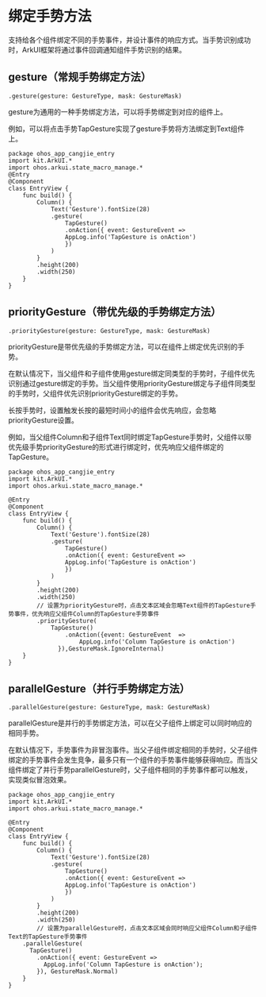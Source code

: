 # 绑定手势方法

支持给各个组件绑定不同的手势事件，并设计事件的响应方式。当手势识别成功时，ArkUI框架将通过事件回调通知组件手势识别的结果。

## gesture（常规手势绑定方法）


```cangjie
.gesture(gesture: GestureType, mask: GestureMask)
```

gesture为通用的一种手势绑定方法，可以将手势绑定到对应的组件上。

例如，可以将点击手势TapGesture实现了gesture手势将方法绑定到Text组件上。

 <!-- run -->

```cangjie
package ohos_app_cangjie_entry
import kit.ArkUI.*
import ohos.arkui.state_macro_manage.*
@Entry
@Component
class EntryView {
    func build() {
        Column() {
            Text('Gesture').fontSize(28)
            .gesture(
                TapGesture()
                .onAction({ event: GestureEvent =>
                AppLog.info('TapGesture is onAction')
                })
            )
        }
        .height(200)
        .width(250)
    }
}
```

## priorityGesture（带优先级的手势绑定方法）


```cangjie
.priorityGesture(gesture: GestureType, mask: GestureMask)
```

priorityGesture是带优先级的手势绑定方法，可以在组件上绑定优先识别的手势。

在默认情况下，当父组件和子组件使用gesture绑定同类型的手势时，子组件优先识别通过gesture绑定的手势。当父组件使用priorityGesture绑定与子组件同类型的手势时，父组件优先识别priorityGesture绑定的手势。

长按手势时，设置触发长按的最短时间小的组件会优先响应，会忽略priorityGesture设置。

例如，当父组件Column和子组件Text同时绑定TapGesture手势时，父组件以带优先级手势priorityGesture的形式进行绑定时，优先响应父组件绑定的TapGesture。

 <!-- run -->

```cangjie
package ohos_app_cangjie_entry
import kit.ArkUI.*
import ohos.arkui.state_macro_manage.*

@Entry
@Component
class EntryView {
    func build() {
        Column() {
            Text('Gesture').fontSize(28)
            .gesture(
                TapGesture()
                .onAction({ event: GestureEvent =>
                AppLog.info('TapGesture is onAction')
                })
            )
        }
        .height(200)
        .width(250)
        // 设置为priorityGesture时，点击文本区域会忽略Text组件的TapGesture手势事件，优先响应父组件Column的TapGesture手势事件
        .priorityGesture(
            TapGesture()
                .onAction({event: GestureEvent  =>
                    AppLog.info('Column TapGesture is onAction')
              }),GestureMask.IgnoreInternal)
    }
}
```

## parallelGesture（并行手势绑定方法）

```cangjie
.parallelGesture(gesture: GestureType, mask: GestureMask)
```

parallelGesture是并行的手势绑定方法，可以在父子组件上绑定可以同时响应的相同手势。

在默认情况下，手势事件为非冒泡事件。当父子组件绑定相同的手势时，父子组件绑定的手势事件会发生竞争，最多只有一个组件的手势事件能够获得响应。而当父组件绑定了并行手势parallelGesture时，父子组件相同的手势事件都可以触发，实现类似冒泡效果。

 <!-- run -->

```cangjie
package ohos_app_cangjie_entry
import kit.ArkUI.*
import ohos.arkui.state_macro_manage.*

@Entry
@Component
class EntryView {
    func build() {
        Column() {
            Text('Gesture').fontSize(28)
            .gesture(
                TapGesture()
                .onAction({ event: GestureEvent =>
                AppLog.info('TapGesture is onAction')
                })
            )
        }
        .height(200)
        .width(250)
        // 设置为parallelGesture时，点击文本区域会同时响应父组件Column和子组件Text的TapGesture手势事件
    .parallelGesture(
      TapGesture()
        .onAction({ event: GestureEvent =>
          AppLog.info('Column TapGesture is onAction');
        }), GestureMask.Normal)
    }
}
```
